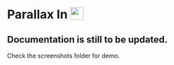 # Parallax In  <img src='http://sovitpoudel.com.np/wp-content/uploads/2019/01/flutter.png' height='30' width='30' align='top'>

## Documentation is still to be updated.
 Check the screenshots folder for demo.
